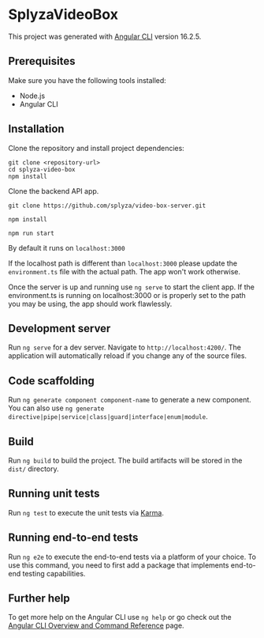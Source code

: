 # SplyzaVideoBox

This project was generated with [Angular CLI](https://github.com/angular/angular-cli) version 16.2.5.

## Prerequisites

Make sure you have the following tools installed:

- Node.js
- Angular CLI

## Installation

Clone the repository and install project dependencies:

```
git clone <repository-url>
cd splyza-video-box
npm install
```

Clone the backend API app.

`git clone https://github.com/splyza/video-box-server.git`

`npm install`

`npm run start`

By default it runs on `localhost:3000`

If the localhost path is different than `localhost:3000` please update the `environment.ts` file with the actual path. The app won't work otherwise.

Once the server is up and running use `ng serve` to start the client app. If the environment.ts is running on localhost:3000 or is properly set to the path you may be using, the app should work flawlessly.

## Development server

Run `ng serve` for a dev server. Navigate to `http://localhost:4200/`. The application will automatically reload if you change any of the source files.

## Code scaffolding

Run `ng generate component component-name` to generate a new component. You can also use `ng generate directive|pipe|service|class|guard|interface|enum|module`.

## Build

Run `ng build` to build the project. The build artifacts will be stored in the `dist/` directory.

## Running unit tests

Run `ng test` to execute the unit tests via [Karma](https://karma-runner.github.io).

## Running end-to-end tests

Run `ng e2e` to execute the end-to-end tests via a platform of your choice. To use this command, you need to first add a package that implements end-to-end testing capabilities.

## Further help

To get more help on the Angular CLI use `ng help` or go check out the [Angular CLI Overview and Command Reference](https://angular.io/cli) page.
